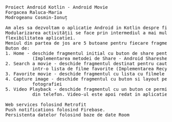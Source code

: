 <pre>Proiect Android Kotlin - Android Movie
Forgacea Raluca-Maria
Modrogeanu Cosmin-Ionuț

Am ales sa dezvoltam o aplicatie Android in Kotlin despre filme.
Modularizarea activității se face prin intermediul a mai multor fragmente, asigurand astfel consistenta și
flexibilitatea aplicatiei. 
Meniul din partea de jos are 5 butoane pentru fiecare fragment din aplicatie(metoda de navigatie: Bottom Navigation)
Buton de:
1. Home - deschide fragmentul initial cu buton de share pentru textul din descriere 
          (Implementarea metodei de Share - Android Sharesheet)
2. Search a movie - deschide fragmentul destinat pentru cautarea de filme si buton pentru adaugarea acestora 
          intr-o lista de filme favorite (Implementarea Recycle View cu functie de cautare)
3. Favorite movie - deschide fragmentul cu lista cu filmele favorite
4. Capture image - deschide fragmentul cu buton si layout pentru implementarea operatiei cu camera si afisarea
          fotografiei
5. Video Playback - deschide fragmentul cu un buton ce permite de deschide o activitate de selectare a unui video 
          din telefon. Video-ul este apoi redat in aplicatie.

Web services folosind Retrofit
Push notifications folosind Firebase.
Persistenta datelor folosind baze de date Room
</pre>
